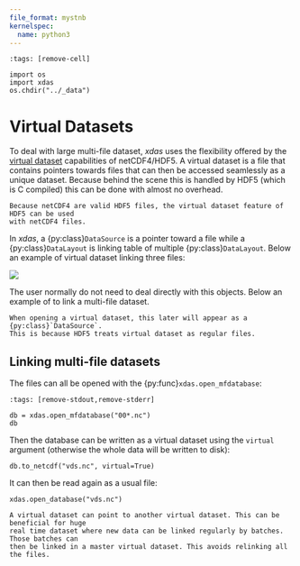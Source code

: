 ```yaml
---
file_format: mystnb
kernelspec:
  name: python3
---
```


```{code-cell}
:tags: [remove-cell]

import os
import xdas
os.chdir("../_data")
```

# Virtual Datasets

To deal with large multi-file dataset, *xdas* uses the flexibility offered by the 
[virtual dataset](https://docs.h5py.org/en/stable/vds.html) capabilities of 
netCDF4/HDF5. A virtual dataset is a file that contains pointers towards files that 
can then be accessed seamlessly as a unique dataset. Because behind the scene this is 
handled by HDF5 (which is C compiled) this can be done with almost no overhead. 

```{note}
Because netCDF4 are valid HDF5 files, the virtual dataset feature of HDF5 can be used 
with netCDF4 files.
```

In *xdas*, a {py:class}`DataSource` is a pointer toward a file while a 
{py:class}`DataLayout` is linking table of multiple {py:class}`DataLayout`. Below an
example of virtual dataset linking three files:

![](/_static/virtual-datasets.svg)

The user normally do not need to deal directly with this objects. Below an example of 
to link a multi-file dataset.

```{note}
When opening a virtual dataset, this later will appear as a {py:class}`DataSource`. 
This is because HDF5 treats virtual dataset as regular files.
```

## Linking multi-file datasets

The files can all be opened with the {py:func}`xdas.open_mfdatabase`:

```{code-cell}
:tags: [remove-stdout,remove-stderr]

db = xdas.open_mfdatabase("00*.nc")
db
```

Then the database can be written as a virtual dataset using the `virtual` argument
(otherwise the whole data will be written to disk):

```{code-cell}
db.to_netcdf("vds.nc", virtual=True)
```

It can then be read again as a usual file:

```{code-cell}
xdas.open_database("vds.nc")
```

```{hint}
A virtual dataset can point to another virtual dataset. This can be beneficial for huge
real time dataset where new data can be linked regularly by batches. Those batches can 
then be linked in a master virtual dataset. This avoids relinking all the files. 
```

